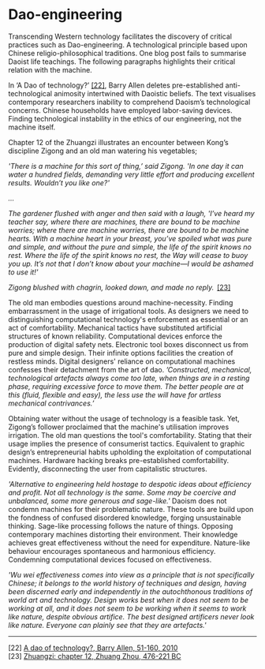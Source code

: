 # Dao-engineering 


Transcending Western technology facilitates the discovery of critical practices such as Dao-engineering. A technological principle based upon Chinese religio-philosophical traditions. One blog post fails to summarise Daoist life teachings. The following paragraphs highlights their critical relation with the machine. 



In ‘A Dao of technology?’ <a href="https://link.springer.com/content/pdf/10.1007/s11712-010-9158-1.pdf?pdf=button" target="_blank">[22]</a>, Barry Allen deletes pre-established anti-technological animosity intertwined with Daoistic beliefs. The text visualises contemporary researchers inability to comprehend Daoism’s technological concerns. Chinese households have employed labor-saving devices. Finding technological instability in the ethics of our engineering, not the machine itself. 



Chapter 12 of the Zhuangzi illustrates an encounter between Kong’s discipline Zigong and an old man watering his vegetables;



*'There is a machine for this sort of thing,’ said Zigong. 'In one day it can water a hundred fields, demanding very little effort and producing excellent results. Wouldn’t you like one?'*



*…*



*The gardener flushed with anger and then said with a laugh, 'I’ve heard my teacher say, where there are machines, there are bound to be machine worries; where there are machine worries, there are bound to be machine hearts. With a machine heart in your breast, you’ve spoiled what was pure and simple, and without the pure and simple, the life of the spirit knows no rest. Where the life of the spirit knows no rest, the Way will cease to buoy you up. It’s not that I don’t know about your machine—I would be ashamed to use it!'* 



*Zigong blushed with chagrin, looked down, and made no reply.* 
<a href="https://www.26reads.com/library/92138-zhuangzi/12" target="_blank">[23]</a>



The old man embodies questions around machine-necessity. Finding embarrassment in the usage of irrigational tools. As designers we need to distinguishing computational technology's enforcement as essential or an act of comfortability. Mechanical tactics have substituted artificial structures of known reliability. Computational devices enforce the production of digital safety nets. Electronic tool boxes disconnect us from pure and simple design. Their infinite options facilities the creation of restless minds. Digital designers' reliance on computational machines confesses their detachment from the art of dao. *’Constructed, mechanical, technological artefacts always come too late, when things are in a resting phase, requiring excessive force to move them. The better people are at this (fluid, flexible and easy), the less use the will have for artless mechanical contrivances.’*



Obtaining water without the usage of technology is a feasible task. Yet, Zigong’s follower proclaimed that the machine's utilisation improves irrigation. The old man questions the tool's comfortability. Stating that their usage implies the presence of consumerist tactics. Equivalent to graphic design’s entrepreneurial habits upholding the exploitation of computational machines. Hardware hacking breaks pre-established comfortability. Evidently, disconnecting the user from capitalistic structures. 



*'Alternative to engineering held hostage to despotic ideas about efficiency and profit. Not all technology is the same. Some may be coercive and unbalanced, some more generous and sage-like.'* Daoism does not condemn machines for their problematic nature. These tools are build upon the fondness of confused disordered knowledge, forging unsustainable thinking. Sage-like processing follows the nature of things. Opposing contemporary machines distorting their environment. Their knowledge achieves great effectiveness without the need for expenditure. Nature-like behaviour encourages spontaneous and harmonious efficiency. Condemning computational devices focused on effectiveness. 



*'Wu wei effectiveness comes into view as a principle that is not specifically Chinese; it belongs to the world history of techniques and design, having been discerned early and independently in the autochthonous traditions of world art and technology. Design works best when it does not seem to be working at all, and it does not seem to be working when it seems to work like nature, despite obvious artifice. The best designed artificers never look like nature. Everyone can plainly see that they are artefacts.'* 

 ---

[22] <a href="https://link.springer.com/content/pdf/10.1007/s11712-010-9158-1.pdf?pdf=button" target=“_blank”> A dao of technology?, Barry Allen, 51-160, 2010</a> <br>
[23] <a href="https://www.26reads.com/library/92138-zhuangzi/12"> Zhuangzi: chapter 12, Zhuang Zhou, 476-221 BC </a>
